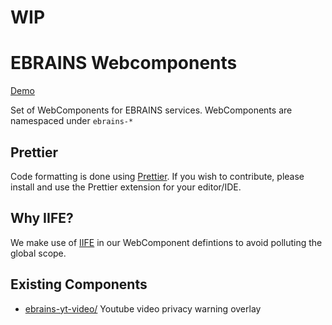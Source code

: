 # WIP

# EBRAINS Webcomponents

[Demo](https://humanbrainproject.github.io/ebrains-webcomponents/index.html)

Set of WebComponents for EBRAINS services. WebComponents are namespaced under `ebrains-*`

## Prettier

Code formatting is done using [Prettier](https://prettier.io/). If you wish to contribute, please install and use the Prettier extension for your editor/IDE.

## Why IIFE?

We make use of [IIFE](https://developer.mozilla.org/en-US/docs/Glossary/IIFE) in our WebComponent defintions to avoid polluting the global scope.

## Existing Components

- [ebrains-yt-video/](ebrains-yt-video) Youtube video privacy warning overlay
